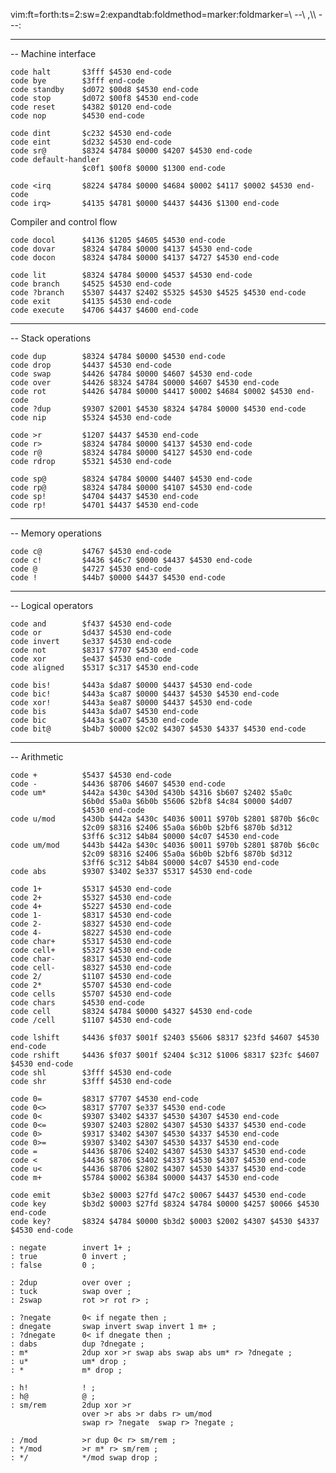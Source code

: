 vim:ft=forth:ts=2:sw=2:expandtab:foldmethod=marker:foldmarker=\\ --\ ,\\\ ---:

-----------------------------------------------------------------------------
-- Machine interface

    code halt       $3fff $4530 end-code
    code bye        $3fff end-code
    code standby    $d072 $00d8 $4530 end-code
    code stop       $d072 $00f8 $4530 end-code
    code reset      $4382 $0120 end-code
    code nop        $4530 end-code

    code dint       $c232 $4530 end-code
    code eint       $d232 $4530 end-code
    code sr@        $8324 $4784 $0000 $4207 $4530 end-code
    code default-handler
                    $c0f1 $00f8 $0000 $1300 end-code

    code <irq       $8224 $4784 $0000 $4684 $0002 $4117 $0002 $4530 end-code
    code irq>       $4135 $4781 $0000 $4437 $4436 $1300 end-code

Compiler and control flow

    code docol      $4136 $1205 $4605 $4530 end-code
    code dovar      $8324 $4784 $0000 $4137 $4530 end-code
    code docon      $8324 $4784 $0000 $4137 $4727 $4530 end-code

    code lit        $8324 $4784 $0000 $4537 $4530 end-code
    code branch     $4525 $4530 end-code
    code ?branch    $5307 $4437 $2402 $5325 $4530 $4525 $4530 end-code
    code exit       $4135 $4530 end-code
    code execute    $4706 $4437 $4600 end-code

-----------------------------------------------------------------------------
-- Stack operations

    code dup        $8324 $4784 $0000 $4530 end-code
    code drop       $4437 $4530 end-code
    code swap       $4426 $4784 $0000 $4607 $4530 end-code
    code over       $4426 $8324 $4784 $0000 $4607 $4530 end-code
    code rot        $4426 $4784 $0000 $4417 $0002 $4684 $0002 $4530 end-code
    code ?dup       $9307 $2001 $4530 $8324 $4784 $0000 $4530 end-code
    code nip        $5324 $4530 end-code

    code >r         $1207 $4437 $4530 end-code
    code r>         $8324 $4784 $0000 $4137 $4530 end-code
    code r@         $8324 $4784 $0000 $4127 $4530 end-code
    code rdrop      $5321 $4530 end-code

    code sp@        $8324 $4784 $0000 $4407 $4530 end-code
    code rp@        $8324 $4784 $0000 $4107 $4530 end-code
    code sp!        $4704 $4437 $4530 end-code
    code rp!        $4701 $4437 $4530 end-code

-----------------------------------------------------------------------------
-- Memory operations

    code c@         $4767 $4530 end-code
    code c!         $4436 $46c7 $0000 $4437 $4530 end-code
    code @          $4727 $4530 end-code
    code !          $44b7 $0000 $4437 $4530 end-code

-----------------------------------------------------------------------------
-- Logical operators

    code and        $f437 $4530 end-code
    code or         $d437 $4530 end-code
    code invert     $e337 $4530 end-code
    code not        $8317 $7707 $4530 end-code
    code xor        $e437 $4530 end-code
    code aligned    $5317 $c317 $4530 end-code

    code bis!       $443a $da87 $0000 $4437 $4530 end-code
    code bic!       $443a $ca87 $0000 $4437 $4530 $4530 end-code
    code xor!       $443a $ea87 $0000 $4437 $4530 end-code
    code bis        $443a $da07 $4530 end-code
    code bic        $443a $ca07 $4530 end-code
    code bit@       $b4b7 $0000 $2c02 $4307 $4530 $4337 $4530 end-code

-----------------------------------------------------------------------------
-- Arithmetic

    code +          $5437 $4530 end-code
    code -          $4436 $8706 $4607 $4530 end-code
    code um*        $442a $430c $430d $430b $4316 $b607 $2402 $5a0c
                    $6b0d $5a0a $6b0b $5606 $2bf8 $4c84 $0000 $4d07
                    $4530 end-code
    code u/mod      $430b $442a $430c $4036 $0011 $970b $2801 $870b $6c0c
                    $2c09 $8316 $2406 $5a0a $6b0b $2bf6 $870b $d312
                    $3ff6 $c312 $4b84 $0000 $4c07 $4530 end-code
    code um/mod     $443b $442a $430c $4036 $0011 $970b $2801 $870b $6c0c
                    $2c09 $8316 $2406 $5a0a $6b0b $2bf6 $870b $d312
                    $3ff6 $c312 $4b84 $0000 $4c07 $4530 end-code
    code abs        $9307 $3402 $e337 $5317 $4530 end-code

    code 1+         $5317 $4530 end-code
    code 2+         $5327 $4530 end-code
    code 4+         $5227 $4530 end-code
    code 1-         $8317 $4530 end-code
    code 2-         $8327 $4530 end-code
    code 4-         $8227 $4530 end-code
    code char+      $5317 $4530 end-code
    code cell+      $5327 $4530 end-code
    code char-      $8317 $4530 end-code
    code cell-      $8327 $4530 end-code
    code 2/         $1107 $4530 end-code
    code 2*         $5707 $4530 end-code
    code cells      $5707 $4530 end-code
    code chars      $4530 end-code
    code cell       $8324 $4784 $0000 $4327 $4530 end-code
    code /cell      $1107 $4530 end-code

    code lshift     $4436 $f037 $001f $2403 $5606 $8317 $23fd $4607 $4530 end-code
    code rshift     $4436 $f037 $001f $2404 $c312 $1006 $8317 $23fc $4607 $4530 end-code
    code shl        $3fff $4530 end-code
    code shr        $3fff $4530 end-code

    code 0=         $8317 $7707 $4530 end-code
    code 0<>        $8317 $7707 $e337 $4530 end-code
    code 0<         $9307 $3402 $4337 $4530 $4307 $4530 end-code
    code 0<=        $9307 $2403 $2802 $4307 $4530 $4337 $4530 end-code
    code 0>         $9317 $3402 $4307 $4530 $4337 $4530 end-code
    code 0>=        $9307 $3402 $4307 $4530 $4337 $4530 end-code
    code =          $4436 $8706 $2402 $4307 $4530 $4337 $4530 end-code
    code <          $4436 $8706 $3402 $4337 $4530 $4307 $4530 end-code
    code u<         $4436 $8706 $2802 $4307 $4530 $4337 $4530 end-code
    code m+         $5784 $0002 $6384 $0000 $4437 $4530 end-code

    code emit       $b3e2 $0003 $27fd $47c2 $0067 $4437 $4530 end-code
    code key        $b3d2 $0003 $27fd $8324 $4784 $0000 $4257 $0066 $4530 end-code
    code key?       $8324 $4784 $0000 $b3d2 $0003 $2002 $4307 $4530 $4337 $4530 end-code

    : negate        invert 1+ ;
    : true          0 invert ;
    : false         0 ;

    : 2dup          over over ;
    : tuck          swap over ;
    : 2swap         rot >r rot r> ;

    : ?negate       0< if negate then ;
    : dnegate       swap invert swap invert 1 m+ ;
    : ?dnegate      0< if dnegate then ;
    : dabs          dup ?dnegate ;
    : m*            2dup xor >r swap abs swap abs um* r> ?dnegate ;
    : u*            um* drop ;
    : *             m* drop ;

    : h!            ! ;
    : h@            @ ;
    : sm/rem        2dup xor >r
                    over >r abs >r dabs r> um/mod
                    swap r> ?negate  swap r> ?negate ;

    : /mod          >r dup 0< r> sm/rem ;
    : */mod         >r m* r> sm/rem ;
    : */            */mod swap drop ;
